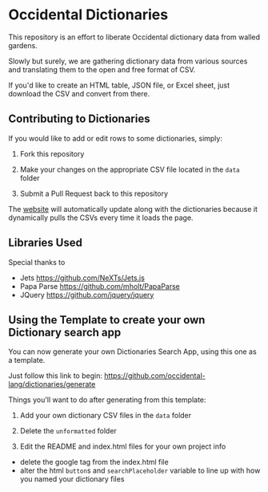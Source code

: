# Occidental Dictionaries

This repository is an effort to liberate Occidental dictionary data from walled gardens.

Slowly but surely, we are gathering dictionary data from various sources and translating them to the open and free format of CSV.

If you'd like to create an HTML table, JSON file, or Excel sheet, just download the CSV and convert from there.

## Contributing to Dictionaries 

If you would like to add or edit rows to some dictionaries, simply:

1. Fork this repository

2. Make your changes on the appropriate CSV file located in the `data` folder

3. Submit a Pull Request back to this repository

The [website](http://occidental-lang.com/dictionaries) will automatically update along with the dictionaries because it dynamically pulls the CSVs every time it loads the page.

## Libraries Used

Special thanks to 

- Jets https://github.com/NeXTs/Jets.js
- Papa Parse https://github.com/mholt/PapaParse
- JQuery https://github.com/jquery/jquery

## Using the Template to create your own Dictionary search app

You can now generate your own Dictionaries Search App, using this one as a template. 

Just follow this link to begin: https://github.com/occidental-lang/dictionaries/generate

Things you'll want to do after generating from this template:

1. Add your own dictionary CSV files in the `data` folder

2. Delete the `unformatted` folder

3. Edit the README and index.html files for your own project info

- delete the google tag from the index.html file
- alter the html `button`s and `searchPlaceholder` variable to line up with how you named your dictionary files
